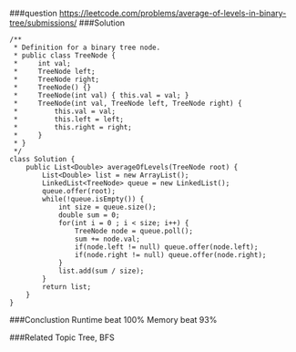 ###question
https://leetcode.com/problems/average-of-levels-in-binary-tree/submissions/
###Solution
```
/**
 * Definition for a binary tree node.
 * public class TreeNode {
 *     int val;
 *     TreeNode left;
 *     TreeNode right;
 *     TreeNode() {}
 *     TreeNode(int val) { this.val = val; }
 *     TreeNode(int val, TreeNode left, TreeNode right) {
 *         this.val = val;
 *         this.left = left;
 *         this.right = right;
 *     }
 * }
 */
class Solution {
    public List<Double> averageOfLevels(TreeNode root) {
        List<Double> list = new ArrayList();
        LinkedList<TreeNode> queue = new LinkedList();
        queue.offer(root);
        while(!queue.isEmpty()) {
            int size = queue.size();
            double sum = 0;
            for(int i = 0 ; i < size; i++) {
                TreeNode node = queue.poll();
                sum += node.val;
                if(node.left != null) queue.offer(node.left);
                if(node.right != null) queue.offer(node.right);
            }
            list.add(sum / size);
        }
        return list;
    }
}
```

###Conclustion
Runtime beat 100%
Memory beat 93%

###Related Topic
Tree, BFS